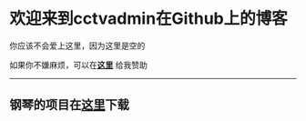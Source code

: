# 欢迎来到cctvadmin在Github上的博客

你应该不会爱上这里，因为这里是空的

如果你不嫌麻烦，可以在[**这里**](weixin.png) 给我赞助


-----------------------------------------------------


## 钢琴的项目在[**这里**](http://github.com/cctvadmin/PianoCopy)下载
